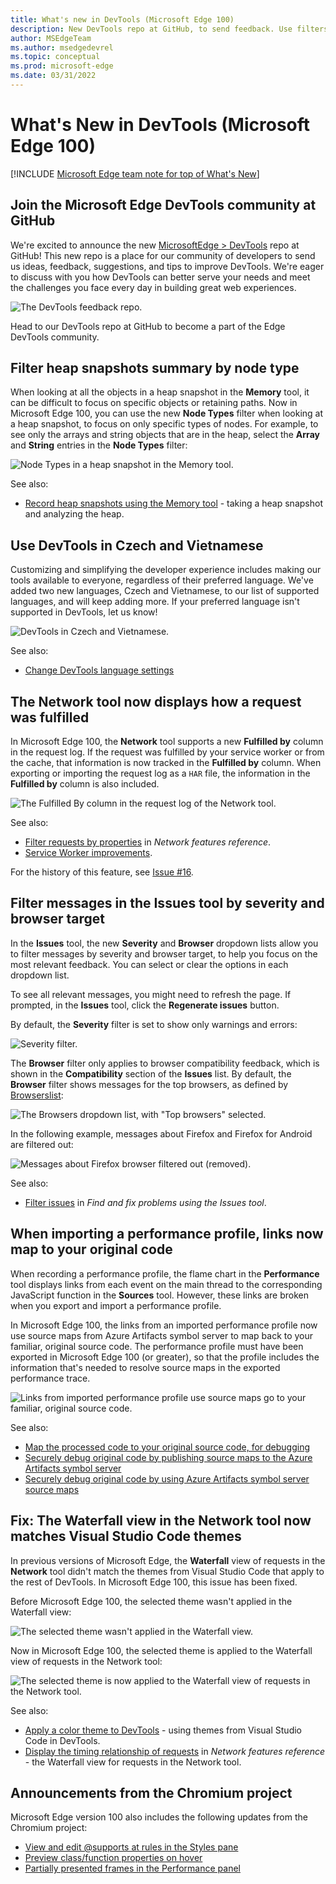 ```yaml
---
title: What's new in DevTools (Microsoft Edge 100)
description: New DevTools repo at GitHub, to send feedback. Use filters to focus on parts of a heap snapshot. Czech and Vietnamese UI. Network tool displays how a request was fulfilled. Links in a performance profile map to your original code. Network tool's Waterfall view matches Visual Studio Code themes.
author: MSEdgeTeam
ms.author: msedgedevrel
ms.topic: conceptual
ms.prod: microsoft-edge
ms.date: 03/31/2022
---
```

# What's New in DevTools (Microsoft Edge 100)

[!INCLUDE [Microsoft Edge team note for top of What's New](../../includes/edge-whats-new-note.md)]


<!-- ====================================================================== -->
## Join the Microsoft Edge DevTools community at GitHub

<!-- Title: Head to the new DevTools repo at GitHub to send ideas, feedback, suggestions, and bugs -->
<!-- Subtitle: You can file feedback, ask questions, and have discussions about DevTools at our GitHub repo. -->

We're excited to announce the new [MicrosoftEdge > DevTools](https://github.com/MicrosoftEdge/DevTools) repo at GitHub!  This new repo is a place for our community of developers to send us ideas, feedback, suggestions, and tips to improve DevTools.  We're eager to discuss with you how DevTools can better serve your needs and meet the challenges you face every day in building great web experiences.

![The DevTools feedback repo.](devtools-100-images/devtools-feedback-repo.png)

Head to our DevTools repo at GitHub to become a part of the Edge DevTools community.


<!-- ====================================================================== -->
## Filter heap snapshots summary by node type

<!-- Title: Use new filters to focus on specific parts of a heap snapshot -->
<!-- Subtitle: You can now filter by node type if, for example, you're only interested in the arrays or strings from the heap. -->

When looking at all the objects in a heap snapshot in the **Memory** tool, it can be difficult to focus on specific objects or retaining paths.  Now in Microsoft Edge 100, you can use the new **Node Types** filter when looking at a heap snapshot, to focus on only specific types of nodes.  For example, to see only the arrays and string objects that are in the heap, select the **Array** and **String** entries in the **Node Types** filter:

![Node Types in a heap snapshot in the Memory tool.](devtools-100-images/node-types-heap-snapshot.png)

See also:
* [Record heap snapshots using the Memory tool](../../../memory-problems/heap-snapshots.md) - taking a heap snapshot and analyzing the heap.


<!-- ====================================================================== -->
## Use DevTools in Czech and Vietnamese

<!-- Title: DevTools: Now available in Czech and Vietnamese -->
<!-- Subtitle: Try out DevTools in your preferred language!  If we haven't supported it, yet, let us know. -->

Customizing and simplifying the developer experience includes making our tools available to everyone, regardless of their preferred language.  We've added two new languages, Czech and Vietnamese, to our list of supported languages, and will keep adding more.  If your preferred language isn't supported in DevTools, let us know!

![DevTools in Czech and Vietnamese.](devtools-100-images/czech-vietnamese.png)

See also:
* [Change DevTools language settings](../../../customize/localization.md)


<!-- ====================================================================== -->
## The Network tool now displays how a request was fulfilled

<!-- Title: You no longer have to wonder if a request was fulfilled by your service worker or cache -->
<!-- Subtitle: The "Fulfilled by" column in the Network tool tells you how a request was fulfilled. -->

In Microsoft Edge 100, the **Network** tool supports a new **Fulfilled by** column in the request log.  If the request was fulfilled by your service worker or from the cache, that information is now tracked in the **Fulfilled by** column.  When exporting or importing the request log as a `HAR` file, the information in the **Fulfilled by** column is also included.

![The Fulfilled By column in the request log of the Network tool.](devtools-100-images/fulfilled-by-request-log.png)
<!--
If you don't have the **Fulfilled by** column, right-click the table headers in the request log and make sure **Fulfilled by** is checked.
-->

See also:
* [Filter requests by properties](../../../network/reference.md#display-a-log-of-requests) in _Network features reference_.
* [Service Worker improvements](../../../service-workers/index.md).

For the history of this feature, see [Issue #16](https://github.com/MicrosoftEdge/DevTools/issues/16).


<!-- ====================================================================== -->
## Filter messages in the Issues tool by severity and browser target

<!-- Title: Filter issues in the Issues tool -->
<!-- Subtitle: New controls in the Issues tool allow you to filter messages by severity and browser target to help you focus on the most relevant feedback. -->

In the **Issues** tool, the new **Severity** and **Browser** dropdown lists allow you to filter messages by severity and browser target, to help you focus on the most relevant feedback.  You can select or clear the options in each dropdown list.

To see all relevant messages, you might need to refresh the page.  If prompted, in the **Issues** tool, click the **Regenerate issues** button.
<!--
The top-of-panel message after you change checkmarks on the drop down lists:
"One or more settings have changed which require a panel reload to take effect.  [Regenerate issues]"
-->

By default, the **Severity** filter is set to show only warnings and errors:

![Severity filter.](devtools-100-images/severity-filter.png)

The **Browser** filter only applies to browser compatibility feedback, which is shown in the **Compatibility** section of the **Issues** list.  By default, the **Browser** filter shows messages for the top browsers, as defined by [Browserslist](https://github.com/browserslist/browserslist#queries):

![The Browsers dropdown list, with "Top browsers" selected.](devtools-100-images/browser-filters-not-filtered.png)

In the following example, messages about Firefox and Firefox for Android are filtered out:

![Messages about Firefox browser filtered out (removed).](devtools-100-images/browser-filters-filtered-out.png)

See also:
* [Filter issues](../../../issues/index.md#filter-issues) in _Find and fix problems using the Issues tool_.


<!-- ====================================================================== -->
## When importing a performance profile, links now map to your original code

<!-- Title: Use sourcemaps from Azure Artifacts symbol server to better debug performance issues -->
<!-- Subtitle: Links from an imported performance profile now map to your original code because of source maps. -->

When recording a performance profile, the flame chart in the **Performance** tool displays links from each event on the main thread to the corresponding JavaScript function in the **Sources** tool.  However, these links are broken when you export and import a performance profile.

In Microsoft Edge 100, the links from an imported performance profile now use source maps from Azure Artifacts symbol server to map back to your familiar, original source code.  The performance profile must have been exported in Microsoft Edge 100 (or greater), so that the profile includes the information that's needed to resolve source maps in the exported performance trace.

![Links from imported performance profile use source maps go to your familiar, original source code.](devtools-100-images/links-perf-profile-orig-source-code.png)

See also:
* [Map the processed code to your original source code, for debugging](../../../javascript/source-maps.md)
* [Securely debug original code by publishing source maps to the Azure Artifacts symbol server](../../../javascript/publish-source-maps-to-azure.md)
* [Securely debug original code by using Azure Artifacts symbol server source maps](../../../javascript/consume-source-maps-from-azure.md)


<!-- ====================================================================== -->
## Fix: The Waterfall view in the Network tool now matches Visual Studio Code themes

<!-- Title: Themes from Visual Studio Code now apply to the Waterfall view -->
<!-- Subtitle: The Waterfall view of requests in the Network tool now match the VS Code themes. -->

In previous versions of Microsoft Edge, the **Waterfall** view of requests in the **Network** tool didn't match the themes from Visual Studio Code that apply to the rest of DevTools.  In Microsoft Edge 100, this issue has been fixed.

Before Microsoft Edge 100, the selected theme wasn't applied in the Waterfall view:

![The selected theme wasn't applied in the Waterfall view.](devtools-100-images/waterfall-view-requests-network-no-theme.png)

Now in Microsoft Edge 100, the selected theme is applied to the Waterfall view of requests in the Network tool:

![The selected theme is now applied to the Waterfall view of requests in the Network tool.](devtools-100-images/waterfall-view-requests-network.png)

See also:
* [Apply a color theme to DevTools](../../../customize/theme.md) - using themes from Visual Studio Code in DevTools.
* [Display the timing relationship of requests](../../../network/reference.md#display-the-timing-relationship-of-requests) in _Network features reference_ - the Waterfall view for requests in the Network tool.


<!-- ====================================================================== -->
## Announcements from the Chromium project

Microsoft Edge version 100 also includes the following updates from the Chromium project:

* [View and edit @supports at rules in the Styles pane](https://developer.chrome.com/blog/new-in-devtools-100/#supports)
* [Preview class/function properties on hover](https://developer.chrome.com/blog/new-in-devtools-100/#properties)
* [Partially presented frames in the Performance panel](https://developer.chrome.com/blog/new-in-devtools-100/#perf)


<!-- ====================================================================== -->
<!-- uncomment if content is copied from developer.chrome.com to this page -->

<!-- > [!NOTE]
> Portions of this page are modifications based on work created and [shared by Google](https://developers.google.com/terms/site-policies) and used according to terms described in the [Creative Commons Attribution 4.0 International License](https://creativecommons.org/licenses/by/4.0).
> The original page for announcements from the Chromium project is [What's New in DevTools (Chrome 100)](https://developer.chrome.com/blog/new-in-devtools-100) and is authored by [Jecelyn Yeen](https://developers.google.com/web/resources/contributors#jecelynyeen) (Developer advocate working on Chrome DevTools at Google). -->


<!-- ====================================================================== -->
<!-- uncomment if content is copied from developer.chrome.com to this page -->

<!-- [![Creative Commons License.](../../media/cc-logo/88x31.png)](https://creativecommons.org/licenses/by/4.0)
This work is licensed under a [Creative Commons Attribution 4.0 International License](https://creativecommons.org/licenses/by/4.0). -->

